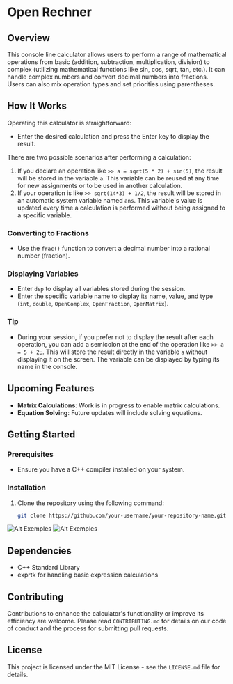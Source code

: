 # Open Rechner

## Overview
This console line calculator allows users to perform a range of mathematical operations from basic (addition, subtraction, multiplication, division) to complex (utilizing mathematical functions like sin, cos, sqrt, tan, etc.). It can handle complex numbers and convert decimal numbers into fractions. Users can also mix operation types and set priorities using parentheses.

## How It Works

Operating this calculator is straightforward:
- Enter the desired calculation and press the Enter key to display the result.

There are two possible scenarios after performing a calculation:
1. If you declare an operation like `>> a = sqrt(5 * 2) + sin(5)`, the result will be stored in the variable `a`. This variable can be reused at any time for new assignments or to be used in another calculation.
2. If your operation is like `>> sqrt(14*3) + 1/2`, the result will be stored in an automatic system variable named `ans`. This variable's value is updated every time a calculation is performed without being assigned to a specific variable.

### Converting to Fractions
- Use the `frac()` function to convert a decimal number into a rational number (fraction).

### Displaying Variables
- Enter `dsp` to display all variables stored during the session.
- Enter the specific variable name to display its name, value, and type (`int`, `double`, `OpenComplex`, `OpenFraction`, `OpenMatrix`).

### Tip
- During your session, if you prefer not to display the result after each operation, you can add a semicolon at the end of the operation like `>> a = 5 + 2;`. This will store the result directly in the variable `a` without displaying it on the screen. The variable can be displayed by typing its name in the console.

## Upcoming Features
- **Matrix Calculations**: Work is in progress to enable matrix calculations.
- **Equation Solving**: Future updates will include solving equations.

## Getting Started

### Prerequisites
- Ensure you have a C++ compiler installed on your system.

### Installation

1. Clone the repository using the following command:
   ```bash
   git clone https://github.com/your-username/your-repository-name.git

   
![Alt Exemples](https://github.com/ange-nguetsop/OpenRechner/blob/master/OpenRechner/Exemple1.png)
![Alt Exemples](https://github.com/ange-nguetsop/OpenRechner/blob/master/OpenRechner/Exemple2.png)

## Dependencies
- C++ Standard Library
- exprtk for handling basic expression calculations

## Contributing
Contributions to enhance the calculator's functionality or improve its efficiency are welcome. Please read `CONTRIBUTING.md` for details on our code of conduct and the process for submitting pull requests.

## License
This project is licensed under the MIT License - see the `LICENSE.md` file for details.
